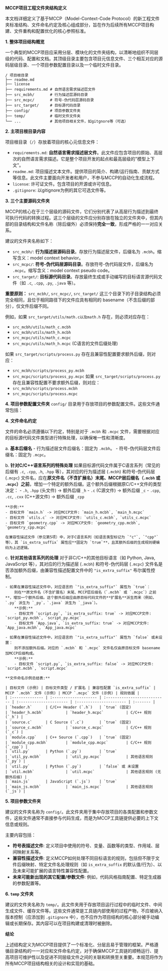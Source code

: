 **MCCP项目工程文件夹结构定义**

本文档详细定义了基于MCCP（Model-Context-Code Protocol）的新工程文件夹标准结构、文件命名约定及核心组成部分，旨在作为后续所有MCCP项目构建、文件重构和配置优化的核心参照标准。

**1. 整体项目结构概览**

一个典型的MCCP项目应采用分层、模块化的文件夹结构，以清晰地组织不同层级的代码、配置和文档。其顶级目录主要包含项目元信息文件、三个相互对应的源码层级目录、一个项目参数配置目录以及一个临时文件目录。

```
/ 项目根目录
├── readme.md
├── license
├── requirements.md # 自然语言需求描述层文件
├── src_mcbh/       # 行为描述层源码目录
├── src_mcpc/       # 符号-伪代码层源码目录
├── src_target/     # 目标源代码目录
├── config/         # 项目参数文件夹
├── temp/           # 临时文件文件夹
└── ...             # 其他项目相关文件，如gitgnore等（可选）
```

**2. 主项目根目录内容**

项目根目录（`/`）存放着项目的核心元信息文件：

- `requirements.md`: **自然语言需求描述层文件**。此文件应包含项目的原始、高层次的自然语言需求描述。它是整个项目开发的起点和最高层级的"模型上下文"。
- `readme.md`: 项目描述文本文件。提供项目的简介、构建/运行指南、贡献方式等信息。此文件主要面向开发者和用户，不参与MCCP的自动化生成流程。
- `license`: 许可证文件。包含项目的开源或许可信息。
- `.gitignore`: 以gitignore为例的其它可选文件等。

**3. 三个主要源码文件夹**

MCCP的核心在于三个层级的源码文件，它们分别代表了从高层行为描述到最终可执行代码的转换过程。这三个层级的文件应分别存放在独立的文件夹中，但其内部的目录结构和文件名称（除后缀外）必须保持**完全一致**，形成严格的一一对应关系。

建议的文件夹名称如下：

- `src_mcbh/`: **行为描述层源码目录**。存放行为描述层文件，后缀名为 `.mcbh`。缩写含义：model context behavior。
- `src_mcpc/`: **符号-伪代码层源码目录**。存放符号-伪代码层文件，后缀名为 `.mcpc`。缩写含义：model context pseudo code。
- `src_target/`: **目标源代码目录**。存放最终生成或手动编写的目标语言源代码文件（如 `.c`, `.cpp`, `.py`, `.java` 等）。

**重要原则：** `src_mcbh/`, `src_mcpc/`, `src_target/` 这三个目录下的子目录结构必须完全相同，且位于相同路径下的文件应具有相同的 basename（不含后缀的部分），仅文件后缀不同。

例如，如果 `src_target/utils/math.c以及math.h` 存在，则必须对应存在：
- `src_mcbh/utils/math_c.mcbh` 
- `src_mcbh/utils/math_h.mcbh`
- `src_mcpc/utils/math_c.mcpc` 
- `src_mcpc/utils/math_h.mcpc`
(C语言的文件后缀处理)


如果 `src_target/scripts/process.py` 存在且兼容性配置要求额外后缀，则对应：
- `src_mcbh/scripts/process_py.mcbh`
- `src_mcpc/scripts/process_py.mcpc`
如果 `src_target/scripts/process.py` 存在且兼容性配置不要求额外后缀，则对应：
- `src_mcbh/scripts/process.mcbh`
- `src_mcpc/scripts/process.mcpc`

**4. 项目参数配置文件夹**
`config/` 目录用于存放项目的参数配置文件。这些文件通常包括：

**4. 文件命名约定**

文件的命名必须遵循以下约定，特别是对于 `.mcbh` 和 `.mcpc` 文件，需要根据对应的目标源代码文件类型进行特殊处理，以确保唯一性和清晰度。

a.  **基本后缀名**
    - 行为描述层文件后缀名：固定为 `.mcbh`。
    - 符号-伪代码层文件后缀名：固定为 `.mcpc`。

b.  **针对C/C++语言系列的特殊处理**
    如果目标源代码文件属于C语言系列（常见的后缀有 `.c`, `.cpp`, `.h`, `.hpp` 等），其对应的行为描述层 (`.mcbh`) 和符号-伪代码层 (`.mcpc`) 文件名，应在**原文件名（不含扩展名）末尾、MCCP层后缀名（`.mcbh` 或 `.mcpc`）之前**，增加一个特定的额外后缀。这个额外后缀根据原C/C++文件的类型决定：
    - `.h`, `.hpp` (头文件) -> 额外后缀 `_h`
    - `.c` (C源文件) -> 额外后缀 `_c`
    - `.cpp`, `.cc`, `.cxx` (C++源文件) -> 额外后缀 `_cpp`

    **示例:**
    - 目标文件 `main.h` -> 对应MCCP文件: `main_h.mcbh`, `main_h.mcpc`
    - 目标文件 `utils.c` -> 对应MCCP文件: `utils_c.mcbh`, `utils_c.mcpc`
    - 目标文件 `geometry.cpp` -> 对应MCCP文件: `geometry_cpp.mcbh`, `geometry_cpp.mcpc`

    在兼容性描述文件（参见第5项）中，对于C语言系列（如语言类型标记为 `"c"`, `"cpp"` 等），其 `is_extra_suffix` 属性应**固定为 `true`**，且其额外后缀的生成规则硬编码为上述逻辑。

c.  **针对其他语言系列的处理**
    对于非C/C++的其他目标语言（如 Python, Java, JavaScript 等），其对应的行为描述层 (`.mcbh`) 和符号-伪代码层 (`.mcpc`) 文件名是否添加额外后缀，由兼容性描述配置文件中的 `"is_extra_suffix"` 布尔属性控制。

    - 如果在兼容性描述文件中，对应语言的 `"is_extra_suffix"` 属性为 `true`：
        则在**原文件名（不含扩展名）末尾、MCCP层后缀名（`.mcbh` 或 `.mcpc`）之前**，增加一个额外后缀。这个额外后缀应由原目标代码文件的**扩展名**派生而来（例如，`.py` 派生为 `_py`，`.java` 派生为 `_java`）。
        **示例:**
        - 目标文件 `script.py`, `is_extra_suffix: true` -> 对应MCCP文件: `script_py.mcbh`, `script_py.mcpc`
        - 目标文件 `App.java`, `is_extra_suffix: true` -> 对应MCCP文件: `App_java.mcbh`, `App_java.mcpc`

    - 如果在兼容性描述文件中，对应语言的 `"is_extra_suffix"` 属性为 `false` 或未设置：
        则不添加额外后缀。对应的 `.mcbh` 和 `.mcpc` 文件名仅由原目标文件 basename 加MCCP后缀构成。
        **示例:**
        - 目标文件 `script.py`, `is_extra_suffix: false` -> 对应MCCP文件: `script.mcbh`, `script.mcpc`

    **文件命名示例总结表:**

    | 目标文件 (示例) | 目标文件类型 / 扩展名 | 兼容性配置 `is_extra_suffix` | MCCP `.mcbh` 文件 (示例) | MCCP `.mcpc` 文件 (示例) | 规则依据 |
    | :-------------- | :-------------------- | :--------------------------- | :---------------------- | :---------------------- | :------- |
    | `header.h`      | C/C++ Header (`.h`)   | `true` (固定)                | `header_h.mcbh`          | `header_h.mcpc`          | C/C++ 规则 (`_h`) |
    | `source.c`      | C Source (`.c`)       | `true` (固定)                | `source_c.mcbh`          | `source_c.mcpc`          | C/C++ 规则 (`_c`) |
    | `module.cpp`    | C++ Source (`.cpp`)   | `true` (固定)                | `module_cpp.mcbh`        | `module_cpp.mcpc`        | C/C++ 规则 (`_cpp`) |
    | `util.py`       | Python (`.py`)        | `true`                       | `util_py.mcbh`           | `util_py.mcpc`           | 其他语言规则 (`_py`) |
    | `util.py`       | Python (`.py`)        | `false` 或 未设置             | `util.mcbh`              | `util.mcpc`              | 其他语言规则 (无额外后缀) |
    | `main.js`       | JavaScript (`.js`)    | `true`                       | `main_js.mcbh`           | `main_js.mcpc`           | 其他语言规则 (`_js`) |

**5. 项目参数文件夹**

建议的文件夹名称为 `config/`。此文件夹用于集中存放项目的各类配置和参数文件，这些文件通常不直接参与代码生成，而是为MCCP工具链提供必要的上下文信息或规则。

主要内容包括：

- **符号表描述文件**: 定义项目中使用的符号、变量、函数等的类型、作用域、层间映射关系等。
- **兼容性描述文件**: 定义MCCP如何处理不同目标语言的规则，包括但不限于文件后缀映射、特定文件名处理规则（如 `is_extra_suffix` 的默认值/行为）、以及未来可能扩展的语言特性兼容性配置。
- **未来可能新出现的其它配置/参数文件**: 例如，代码风格指南配置、特定生成器的参数配置等。

**6. `temp` 文件夹**

建议的文件夹名称为 `temp/`。此文件夹用于存放项目运行过程中的临时文件、中间生成文件、缓存文件等。这些文件通常是工具链内部使用的过程产物，不应被纳入版本控制（应添加到 `.gitignore` 中），也不应作为项目结构的核心部分被手动编辑或长期保存。其内容可以在项目构建或清理时被删除。

**结论**

上述结构定义为MCCP项目提供了一个标准化、分层且易于管理的框架。严格遵循目录结构的一一对应和文件命名约定，对于确保MCCP工具链的顺畅运行、提高项目可维护性以及促进不同层级文件之间的关联和转换至关重要。本规范将作为所有MCCP项目结构相关的设计和实现的基础。

